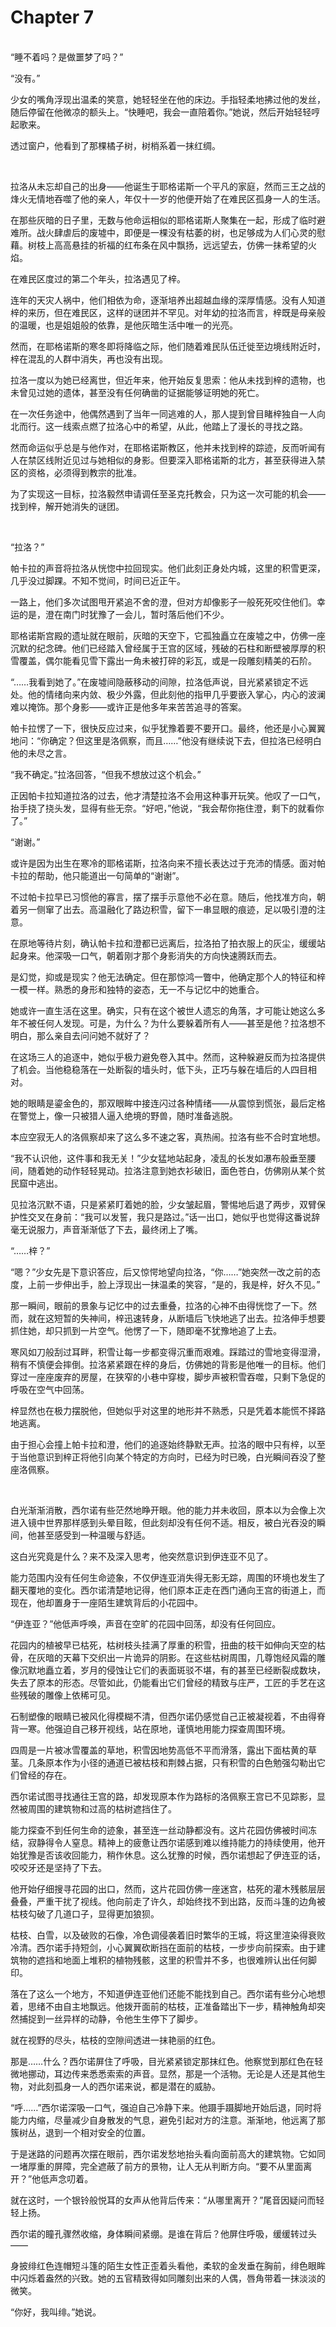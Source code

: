 # Chapter 7

<br>
“睡不着吗？是做噩梦了吗？”

“没有。”

少女的嘴角浮现出温柔的笑意，她轻轻坐在他的床边。手指轻柔地拂过他的发丝，随后停留在他微凉的额头上。“快睡吧，我会一直陪着你。”她说，然后开始轻轻哼起歌来。

透过窗户，他看到了那棵橘子树，树梢系着一抹红绸。

<br>

拉洛从未忘却自己的出身——他诞生于耶格诺斯一个平凡的家庭，然而三王之战的烽火无情地吞噬了他的亲人，年仅十一岁的他便开始了在难民区孤身一人的生活。

在那些灰暗的日子里，无数与他命运相似的耶格诺斯人聚集在一起，形成了临时避难所。战火肆虐后的废墟中，即便是一棵没有枯萎的树，也足够成为人们心灵的慰藉。树枝上高高悬挂的祈福的红布条在风中飘扬，远远望去，仿佛一抹希望的火焰。

在难民区度过的第二个年头，拉洛遇见了梓。

连年的天灾人祸中，他们相依为命，逐渐培养出超越血缘的深厚情感。没有人知道梓的来历，但在难民区，这样的谜团并不罕见。对年幼的拉洛而言，梓既是母亲般的温暖，也是姐姐般的依靠，是他灰暗生活中唯一的光亮。

然而，在耶格诺斯的寒冬即将降临之际，他们随着难民队伍迁徙至边境线附近时，梓在混乱的人群中消失，再也没有出现。

拉洛一度以为她已经离世，但近年来，他开始反复思索：他从未找到梓的遗物，也未曾见过她的遗体，甚至没有任何确凿的证据能够证明她的死亡。

在一次任务途中，他偶然遇到了当年一同逃难的人，那人提到曾目睹梓独自一人向北而行。这一线索点燃了拉洛心中的希望，从此，他踏上了漫长的寻找之路。

然而命运似乎总是与他作对，在耶格诺斯教区，他并未找到梓的踪迹，反而听闻有人在禁区线附近见过与她相似的身影。但要深入耶格诺斯的北方，甚至获得进入禁区的资格，必须得到教宗的批准。

为了实现这一目标，拉洛毅然申请调任至圣克托教会，只为这一次可能的机会——找到梓，解开她消失的谜团。

<br>

“拉洛？”  

帕卡拉的声音将拉洛从恍惚中拉回现实。他们此刻正身处内城，这里的积雪更深，几乎没过脚踝。不知不觉间，时间已近正午。

一路上，他们多次试图甩开紧追不舍的澄，但对方却像影子一般死死咬住他们。幸运的是，澄在南门时犹豫了一会儿，暂时落后他们不少。

耶格诺斯宫殿的遗址就在眼前，灰暗的天空下，它孤独矗立在废墟之中，仿佛一座沉默的纪念碑。他们已经踏入曾经属于王宫的区域，残破的石柱和断壁被厚厚的积雪覆盖，偶尔能看见雪下露出一角未被打碎的彩瓦，或是一段雕刻精美的石阶。

“……我看到她了。”在废墟间隐蔽移动的间隙，拉洛低声说，目光紧紧锁定不远处。他的情绪向来内敛、极少外露，但此刻他的指甲几乎要嵌入掌心，内心的波澜难以掩饰。那个身影——或许正是他多年来苦苦追寻的答案。

帕卡拉愣了一下，很快反应过来，似乎犹豫着要不要开口。最终，他还是小心翼翼地问：“你确定？但这里是洛佩察，而且……”他没有继续说下去，但拉洛已经明白他的未尽之言。

“我不确定。”拉洛回答，“但我不想放过这个机会。”

正因帕卡拉知道拉洛的过去，他才清楚拉洛不会用这种事开玩笑。他叹了一口气，抬手挠了挠头发，显得有些无奈。“好吧，”他说，“我会帮你拖住澄，剩下的就看你了。”

“谢谢。”

或许是因为出生在寒冷的耶格诺斯，拉洛向来不擅长表达过于充沛的情感。面对帕卡拉的帮助，他只能道出一句简单的“谢谢”。

不过帕卡拉早已习惯他的寡言，摆了摆手示意他不必在意。随后，他找准方向，朝着另一侧窜了出去。高温融化了路边积雪，留下一串显眼的痕迹，足以吸引澄的注意。

在原地等待片刻，确认帕卡拉和澄都已远离后，拉洛拍了拍衣服上的灰尘，缓缓站起身来。他深吸一口气，朝着刚才那个身影消失的方向快速腾跃而去。

是幻觉，抑或是现实？他无法确定。但在那惊鸿一瞥中，他确定那个人的特征和梓一模一样。熟悉的身形和独特的姿态，无一不与记忆中的她重合。

她或许一直生活在这里。确实，只有在这个被世人遗忘的角落，才可能让她这么多年不被任何人发现。可是，为什么？为什么要躲着所有人——甚至是他？拉洛想不明白，那么亲自去问问她不就好了？

在这场三人的追逐中，她似乎极力避免卷入其中。然而，这种躲避反而为拉洛提供了机会。当他稳稳落在一处断裂的墙头时，低下头，正巧与躲在墙后的人四目相对。

她的眼睛是鎏金色的，那双眼眸中接连闪过各种情绪——从震惊到慌张，最后定格在警觉上，像一只被猎人逼入绝境的野兽，随时准备逃脱。

本应空寂无人的洛佩察却来了这么多不速之客，真热闹。拉洛有些不合时宜地想。

“我不认识他，这件事和我无关！”少女猛地站起身，凌乱的长发如瀑布般垂至腰间，随着她的动作轻轻晃动。拉洛注意到她衣衫破旧，面色苍白，仿佛刚从某个贫民窟中逃出。

见拉洛沉默不语，只是紧紧盯着她的脸，少女皱起眉，警惕地后退了两步，双臂保护性交叉在身前：“我可以发誓，我只是路过。”话一出口，她似乎也觉得这番说辞毫无说服力，声音渐渐低了下去，最终闭上了嘴。

“……梓？”

“嗯？”少女先是下意识答应，后又惊愕地望向拉洛，“你……”她突然一改之前的态度，上前一步伸出手，脸上浮现出一抹温柔的笑容，“是的，我是梓，好久不见。”

那一瞬间，眼前的景象与记忆中的过去重叠，拉洛的心神不由得恍惚了一下。然而，就在这短暂的失神间，梓迅速转身，从断墙后飞快地逃了出去。拉洛伸手想要抓住她，却只抓到一片空气。他愣了一下，随即毫不犹豫地追了上去。

寒风如刀般刮过耳畔，积雪让每一步都变得沉重而艰难。踩踏过的雪地变得湿滑，稍有不慎便会摔倒。拉洛紧紧跟在梓的身后，仿佛她的背影是他唯一的目标。他们穿过一座座废弃的房屋，在狭窄的小巷中穿梭，脚步声被积雪吞噬，只剩下急促的呼吸在空气中回荡。

梓显然也在极力摆脱他，但她似乎对这里的地形并不熟悉，只是凭着本能慌不择路地逃离。

由于担心会撞上帕卡拉和澄，他们的追逐始终静默无声。拉洛的眼中只有梓，以至于当他意识到梓正将他引向某个特定的方向时，已经为时已晚，白光瞬间吞没了整座洛佩察。

<br>

白光渐渐消散，西尔诺有些茫然地睁开眼。他的能力并未收回，原本以为会像上次进入镜中世界那样感到头晕目眩，但此刻却没有任何不适。相反，被白光吞没的瞬间，他甚至感受到一种温暖与舒适。

这白光究竟是什么？来不及深入思考，他突然意识到伊连亚不见了。

能力范围内没有任何生命迹象，不仅伊连亚消失得无影无踪，周围的环境也发生了翻天覆地的变化。西尔诺清楚地记得，他们原本正走在西门通向王宫的街道上，而现在，他却置身于一座陌生建筑背后的小花园中。

“伊连亚？”他低声呼唤，声音在空旷的花园中回荡，却没有任何回应。

花园内的植被早已枯死，枯树枝头挂满了厚重的积雪，扭曲的枝干如伸向天空的枯骨，在灰暗的天幕下交织出一片诡异的阴影。在这些枯树周围，几尊饱经风霜的雕像沉默地矗立着，岁月的侵蚀让它们的表面斑驳不堪，有的甚至已经断裂成数块，失去了原本的形态。尽管如此，仍能看出它们曾经的精致与庄严，工匠的手艺在这些残破的雕像上依稀可见。

石制塑像的眼睛已被风化得模糊不清，但西尔诺仍感觉自己正被凝视着，不由得脊背一寒。他强迫自己移开视线，站在原地，谨慎地用能力探查周围环境。

四周是一片被冰雪覆盖的草地，积雪因地势高低不平而滑落，露出下面枯黄的草茎。几条原本作为小径的通道已被枯枝和荆棘占据，只有积雪的白色勉强勾勒出它们曾经的存在。

西尔诺试图寻找通往王宫的路，却发现原本作为路标的洛佩察王宫已不见踪影，显然被周围的建筑物和过高的枯树遮挡住了。

能力探查不到任何生命的迹象，甚至连一丝动静都没有。这片花园仿佛被时间冻结，寂静得令人窒息。精神上的疲惫让西尔诺感到难以维持能力的持续使用，他开始犹豫是否该收回能力，稍作休息。这么犹豫的时候，西尔诺想起了伊连亚的话，咬咬牙还是坚持了下去。

他开始仔细搜寻花园的出口，然而，这片花园仿佛一座迷宫，枯死的灌木残骸层层叠叠，严重干扰了视线。他向前走了许久，却始终找不到出路，反而斗篷的边角被枯枝勾破了几道口子，显得更加狼狈。

枯枝、白雪，以及破败的石像，冷色调侵袭着旧时繁华的王城，将这里渲染得衰败冷清。西尔诺手持短剑，小心翼翼砍断挡在面前的枯枝，一步步向前探索。由于建筑物的遮挡和地面上堆积的植物残骸，这里的积雪并不多，也很难辨认出任何脚印。

落在了这么一个地方，不知道伊连亚他们还能不能找到自己。西尔诺有些分心地想着，思绪不由自主地飘远。他拨开面前的枯枝，正准备踏出下一步，精神触角却突然捕捉到一丝异样的动静，令他生生停下了脚步。

就在视野的尽头，枯枝的空隙间透进一抹艳丽的红色。

那是……什么？西尔诺屏住了呼吸，目光紧紧锁定那抹红色。他察觉到那红色在轻微地挪动，耳边传来悉悉索索的声音。显然，那是一个活物。无论是人还是其他生物，对此刻孤身一人的西尔诺来说，都是潜在的威胁。

“呼……”西尔诺深吸一口气，强迫自己冷静下来。他蹑手蹑脚地开始后退，同时将能力内缩，尽量减少自身散发的气息，避免引起对方的注意。渐渐地，他远离了那簇树丛，退到一个相对安全的位置。

于是迷路的问题再次摆在眼前，西尔诺发愁地抬头看向面前高大的建筑物。它如同一堵厚重的屏障，完全遮蔽了前方的景物，让人无从判断方向。“要不从里面离开？”他低声念叨着。

就在这时，一个银铃般悦耳的女声从他背后传来：“从哪里离开？”尾音因疑问而轻轻上扬。

西尔诺的瞳孔骤然收缩，身体瞬间紧绷。是谁在背后？他屏住呼吸，缓缓转过头——

身披绯红色连帽短斗篷的陌生女性正歪着头看他，柔软的金发垂在胸前，绯色眼眸中闪烁着盎然的兴致。她的五官精致得如同雕刻出来的人偶，唇角带着一抹淡淡的微笑。

“你好，我叫绯。”她说。

